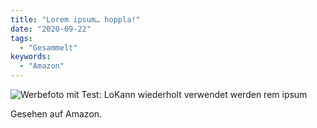 ```yaml
---
title: "Lorem ipsum… hoppla!"
date: "2020-09-22"
tags:
  - "Gesammelt"
keywords:
  - "Amazon"
---
```


![Werbefoto mit Test: LoKann wiederholt verwendet werden rem ipsum](/images/img_0224.jpg)

Gesehen auf Amazon.
